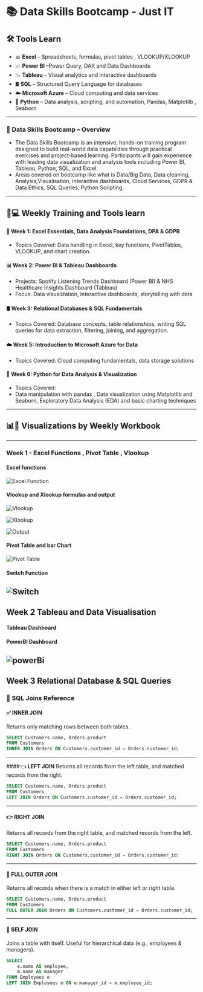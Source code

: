 # 📚 Data Skills Bootcamp - Just IT

##  🛠️ Tools Learn

- 📊 **Excel** – Spreadsheets, formulas, pivot tables , VLOOKUP/XLOOKUP
- 📈 **Power BI** –Power Query, DAX and Data Dashboards
- 📉 **Tableau** – Visual analytics and interactive dashboards
- 🛢️ **SQL** – Structured Query Language for databases
- ☁️ **Microsoft Azure** – Cloud computing and data services
- 🐍 **Python** – Data analysis, scripting, and automation, Pandas, Matplotlib , Seaborn
---

### 🚀 Data Skills Bootcamp – Overview
- The Data Skills Bootcamp is an intensive, hands-on training program designed to build real-world data capabilities through practical exercises and project-based learning. Participants will gain experience with leading data visualization and analysis tools including Power BI, Tableau, Python, SQL, and Excel.
- Areas covered on bootcamp like what is Data/Big Data, Data cleaning, Analysis,Visualisation, interactive dashboards, Cloud Services, GDPR & Data Ethics, SQL Queries, Python Scripting.
---
## 📆💻 Weekly Training and Tools learn
#### 📘 Week 1: Excel Essentials, Data Analysis Foundations, DPA & GDPR
- Topics Covered: Data handling in Excel, key functions, PivotTables, VLOOKUP, and chart creation.
#### 📊 Week 2: Power BI & Tableau Dashboards
- Projects: Spotify Listening Trends Dashboard (Power BI) & NHS Healthcare Insights Dashboard (Tableau)
- Focus: Data visualization, interactive dashboards, storytelling with data
#### 🛢️ Week 3: Relational Databases & SQL Fundamentals
- Topics Covered: Database concepts, table relationships, writing SQL queries for data extraction, filtering, joining, and aggregation.
#### ☁️ Week 5: Introduction to Microsoft Azure for Data
- Topics Covered: Cloud computing fundamentals, data storage solutions
#### 🐍 Week 6: Python for Data Analysis & Visualization
- Topics Covered:
- Data manipulation with pandas , Data visualization using Matplotlib and Seaborn, Exploratory Data Analysis (EDA) and basic charting techniques
---
## 📊📘 Visualizations by Weekly Workbook
---
### Week 1 - Excel Functions , Pivot Table , Vlookup
#### Excel functions
![Excel Function](Visualisation/exlfn.png)
#### Vlookup and Xlookup formulas and output
 ![Vlookup](Visualisation/vlkp.png)
 
 ![Xlookup](Visualisation/xlkp.png)
 
 ![Output](Visualisation/vxlkp.png)
#### Pivot Table and bar Chart
 ![Pivot Table](Visualisation/pvt.png)
#### Switch Function
 ![Switch](Visualisation/swt.png)
---
## Week 2 Tableau and Data Visualisation
#### Tableau Dashboard
#### PowerBI Dashboard
![powerBi](Visualisation/advn.png)
---
## Week 3 Relational Database & SQL Queries
### 🔗 SQL Joins Reference
#### ✅ **INNER JOIN**
Returns only matching rows between both tables.
```sql
SELECT Customers.name, Orders.product
FROM Customers
INNER JOIN Orders ON Customers.customer_id = Orders.customer_id;
```
---
####👈 **LEFT JOIN**
Returns all records from the left table, and matched records from the right.
```sql
SELECT Customers.name, Orders.product
FROM Customers
LEFT JOIN Orders ON Customers.customer_id = Orders.customer_id;
```
---
#### 👉 **RIGHT JOIN**
Returns all records from the right table, and matched records from the left.
```sql
SELECT Customers.name, Orders.product
FROM Customers
RIGHT JOIN Orders ON Customers.customer_id = Orders.customer_id;
```
---
#### 🔄 **FULL OUTER JOIN**
Returns all records when there is a match in either left or right table.
```sql
SELECT Customers.name, Orders.product
FROM Customers
FULL OUTER JOIN Orders ON Customers.customer_id = Orders.customer_id;
```
---
#### 🔁 **SELF JOIN**
Joins a table with itself. Useful for hierarchical data (e.g., employees & managers).
```sql
SELECT 
    e.name AS employee,
    m.name AS manager
FROM Employees e
LEFT JOIN Employees m ON e.manager_id = m.employee_id;

